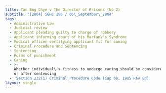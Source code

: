 ```yaml
---
title: Tan Eng Chye v The Director of Prisons (No 2)
subtitle: "[2004] SGHC 196 / 06\_September\_2004"
tags:
  - Administrative Law
  - Judicial review
  - Applicant pleading guilty to charge of robbery
  - Applicant informing court of his Marfan\'s Syndrome
  - Medical officer certifying applicant fit for caning
  - Criminal Procedure and Sentencing
  - Sentencing
  - Forms of punishment
  - Caning
  - >-
    Whether individual\'s fitness to undergo caning should be considered before
    or after sentencing
  - 'Section 232(1) Criminal Procedure Code (Cap 68, 1985 Rev Ed)'
layout: single
---
```


